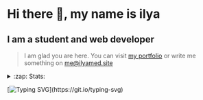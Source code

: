 # Hi there 👋, my name is ilya
## I am a student and web developer
<!-- ![I am a student and web developer](https://i.pinimg.com/originals/b9/ba/44/b9ba446cca2bb06ff1a8d49fd46581ed.jpg) -->

>I am glad you are here. You can visit [my portfolio](https://ilyamed.site/) or write me something on me@ilyamed.site 

<!-- - 🔭 I’m currently working on some pet projects
- 🤔 I’m looking for help with design...
- 🥅 2022 Goals: Find a job
- 💬 Ask me about my favourite movies 
 -->
 
<details>
  <summary>:zap: Stats:</summary>
<p><!-- https://github.com/anmol098/waka-readme-stats -->
  
![Profile Views](https://komarev.com/ghpvc/?username=Terro216&color=blueviolet)

<!--START_SECTION:waka-->
![Code Time](http://img.shields.io/badge/Code%20Time-494%20hrs%2033%20mins-blue)

![Lines of code](https://img.shields.io/badge/From%20Hello%20World%20I%27ve%20Written-155%20Thousand%20lines%20of%20code-blue)

**🐱 My GitHub Data** 

> 🏆 479 Contributions in the Year 2022
 > 
> 📦 128.4 kB Used in GitHub's Storage 
 > 
> 💼 Opted to Hire
 > 
> 📜 15 Public Repositories 
 > 
> 🔑 2 Private Repositories  
 > 
**I'm a Night 🦉** 

```text
🌞 Morning    31 commits     █░░░░░░░░░░░░░░░░░░░░░░░░   6.29% 
🌆 Daytime    85 commits     ████░░░░░░░░░░░░░░░░░░░░░   17.24% 
🌃 Evening    213 commits    ██████████░░░░░░░░░░░░░░░   43.2% 
🌙 Night      164 commits    ████████░░░░░░░░░░░░░░░░░   33.27%

```


📊 **This Week I Spent My Time On** 

```text
⌚︎ Time Zone: Europe/Moscow

💬 Programming Languages: 
JavaScript               18 hrs 1 min        ██████████████████████░░░   90.87% 
JSON                     33 mins             ░░░░░░░░░░░░░░░░░░░░░░░░░   2.83% 
SCSS                     25 mins             ░░░░░░░░░░░░░░░░░░░░░░░░░   2.18% 
HTML                     15 mins             ░░░░░░░░░░░░░░░░░░░░░░░░░   1.33% 
EJS                      15 mins             ░░░░░░░░░░░░░░░░░░░░░░░░░   1.3%

🔥 Editors: 
VS Code                  19 hrs 42 mins      ████████████████████████░   99.35% 
CLion                    7 mins              ░░░░░░░░░░░░░░░░░░░░░░░░░   0.65%

```


 Last Updated on 09/09/2022 18:54:29 UTC
<!--END_SECTION:waka-->
  
![GitHub stats](https://github-readme-stats.vercel.app/api?username=Terro216&show_icons=true&theme=darcula)  
</p>
</details>

[![Typing SVG](https://readme-typing-svg.herokuapp.com?color=%23204829&duration=7000&lines=Wake+up%2C+Neo...)](https://git.io/typing-svg)
